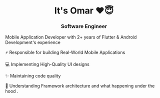<h1 align="center">It's Omar ❤️😇</h1>
<h3 align="center"> Software Engineer</h3>


Mobile Application Developer with 2+ years of Flutter & Android Development's experience

⚡ Responsible for building Real-World Mobile Applications 

💻 Implementing High-Quality UI designs 

✨ Maintaining code quality 

🧠 Understanding Framework architecture and what happening under the hood .

<!--
**omarreess/omarreess** is a ✨ _special_ ✨ repository because its `README.md` (this file) appears on your GitHub profile.

Here are some ideas to get you started:
https://github.com/omarreess/omarreess/blob/master/quarantine_day_121435-02.png
- 🔭 I’m currently working on ...
- 🌱 I’m currently learning ...
- 👯 I’m looking to collaborate on ...
- 🤔 I’m looking for help with ...
- 💬 Ask me about ...
- 📫 How to reach me: ...
- 😄 Pronouns: ...
-  Fun fact: ...
-->

